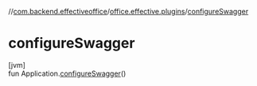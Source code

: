 //[com.backend.effectiveoffice](../../index.md)/[office.effective.plugins](index.md)/[configureSwagger](configure-swagger.md)

# configureSwagger

[jvm]\
fun Application.[configureSwagger](configure-swagger.md)()
